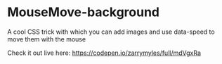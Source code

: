 # MouseMove-background
A cool CSS trick with which you can add images and use data-speed to move them with the mouse

Check it out live here: https://codepen.io/zarrymyles/full/mdVgxRa
